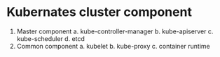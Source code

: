 # Kubernates cluster component
  1. Master component
       a. kube-controller-manager
       b. kube-apiserver
       c. kube-scheduler
       d. etcd
  2. Common component
       a. kubelet
       b. kube-proxy
       c. container runtime
